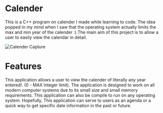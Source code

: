 # Calender

This is a C++ program on calender I made while learning to code. The idea popped in my mind when I saw that the operating system actually limits the max and min year of the calender :)
The main aim of this project is to allow a user to easily view the calendar in detail.

![Calender Capture](https://user-images.githubusercontent.com/98907729/173186410-b60ac993-cbbe-48fe-9839-9807c0e1b89e.png)

# Features

This application allows a user to view the calender of literally any year entered!. (0 - MAX integer limit). The application is designed to work on all modern computer systems due to its small size and small memory requirements. This application can also be compile to run on any operating system.
Hopefully, This application can serve to users as an agenda or a quick way to get specific date information in the past or future.
